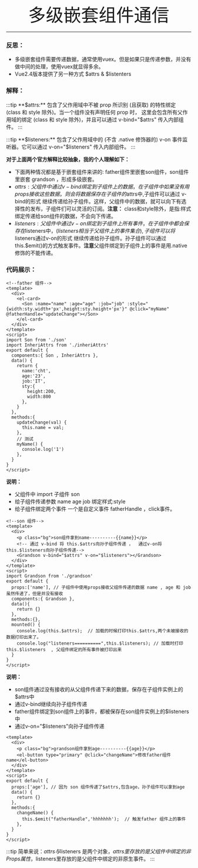 <div align='center'><font size='70'>多级嵌套组件通信</font></div>

------

### 反思： 
* 多级嵌套组件需要传递数据，通常使用vuex。但是如果只是传递参数，并没有做中间的处理，使用vuex就显得多余。
* Vue2.4版本提供了另一种方式 $attrs & $listenters 

### 解释：

:::tip
**$attrs:** 包含了父作用域中不被 prop 所识别 (且获取) 的特性绑定 (class 和 style 除外)。当一个组件没有声明任何 prop 时，
这里会包含所有父作用域的绑定 (class 和 style 除外)，并且可以通过 v-bind="$attrs" 传入内部组件。
:::


:::tip
**$listeners:** 包含了父作用域中的 (不含 .native 修饰器的) v-on 事件监听器。它可以通过 v-on="$listeners" 传入内部组件。
:::

**对于上面两个官方解释比较抽象，我的个人理解如下：**

* 下面两种情况都是基于嵌套组件来讲的: father组件里嵌套son组件，son组件里嵌套 grandson ，形成多级嵌套。
* $attrs: 父组件中通过v-bind绑定到子组件上的数据，在子组件中如果没有用props接收这些数据，则会将数据保存在子组件的$attrs中,子组件可以通过 v-bind的形式
继续传递给孙子组件。这样，父组件中的数据，就可以向下有选择性的发布，子组件们可以灵活的订阅。**注意：** class和style除外，是指:样式绑定传递给son组件的数据，不会向下传递。
* $listeners: 父组件中通过v-on绑定到子组件上所有事件，在子组件中都会保存在$listeners中，($listeners相当于父组件上的事件集合),子组件可以将$listeners通过v-on的形式
继续传递给孙子组件。孙子组件可以通过this.$emit()的方式触发事件。**注意**父组件绑定到子组件上的事件是用.native修饰的不能传递。

### 代码展示：

```vue
<!--father 组件-->
<template>
  <div>
    <el-card>
      <Son :name="name" :age="age" :job="job" :style="{width:sty.width+'px',height:sty.height+'px'}" @click="myName" @fatherHandle="updateChange"></Son>
    </el-card>
  </div>
</template>
<script>
import Son from './son'
import InheriAttrs from './inheriAttrs'
export default {
  components:{ Son , InheriAttrs },
  data() {
    return {
      name:'cht',
      age:'23',
      job:'IT',
      sty:{
        height:200,
        width:800
      },
    }
  },
  methods:{
    updateChange(val) {
      this.name = val;
    },
    // 测试
    myName() {
      console.log('1')
    },
  }
}
</script>
```
**说明：**
* 父组件中 import 子组件 son
* 给子组件传递参数 name age job 绑定样式:style
* 给子组件绑定两个事件 一个是自定义事件 fatherHandle ，click事件。

```vue
<!--son 组件-->
<template>
  <div>
    <p class="bg">son组件拿到name----------{{name}}</p>
    <!-- 通过 v-bind 将 this.$attrs向孙子组件传递 ，  通过v-on将this.$listeners向孙子组件传递-->
    <Grandson v-bind="$attrs" v-on="$listeners"></Grandson>   
  </div>
</template>
<script>
import Grandson from './grandson'
export default {
  props:['name'], // 子组件中使用props接收父组件传递的数据 name , age 和 job虽然传递了，但是并没有接收
  components:{ Grandson },
  data(){
    return {}
  },
  methods:{},
  mounted() {
    console.log(this.$attrs);  // 加载的时候打印this.$attrs,两个未被接收的数据打印出来了。
    console.log("listeners==========",this.$listeners); // 加载时打印this.$listeners  , 父组件绑定的所有事件被打印出来
  }
}
</script>
```
**说明：**
* son组件通过没有接收的从父组件传递下来的数据，保存在子组件实例上的$attrs中
* 通过v-bind继续向孙子组件传递
* father组件绑定到son组件上的事件，都被保存在son组件实例上的$listeners中
* 通过v-on="$listeners"向孙子组件传递

```vue
<template>
  <div>
    <p class="bg">grandson组件拿到age----------{{age}}</p>
    <el-button type="primary" @click="changeName">修改father组件name</el-button>
  </div>
</template>
<script>
export default {
  props:['age'], // 因为 son 组件传递了$attrs,包含age，孙子组件可以拿到age
  data() {
    return {}
  },
  methods:{
    changeName() {
      this.$emit("fatherHandle",'hhhhhhh');  // 触发father 组件上的事件
    },
  }
}
</script>
```
:::tip
简单来说：$attrs与$listeners 是两个对象，$attrs 里存放的是父组件中绑定的非 Props 属性，$listeners里存放的是父组件中绑定的非原生事件。
:::